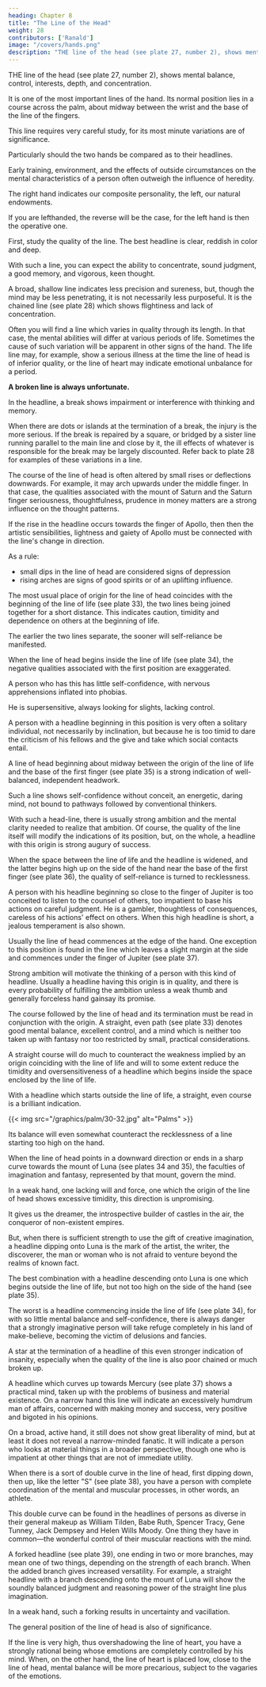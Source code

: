 ```yaml
---
heading: Chapter 8
title: "The Line of the Head"
weight: 28
contributors: ['Ranald']
image: "/covers/hands.png"
description: "THE line of the head (see plate 27, number 2), shows mental balance, control, interests, depth, and concentration"
---
```



THE line of the head (see plate 27, number 2), shows mental balance, control, interests, depth, and concentration.

It is one of the most important lines of the hand. Its normal position lies in a course across the palm, about midway between the wrist and the base of the line of the fingers.


This line requires very careful study, for its most minute variations are of significance. 

Particularly should the two hands be compared as to their headlines.

Early training, environment, and the effects of outside circumstances on the mental characteristics of a person often outweigh the influence of heredity. 

The right hand indicates our composite personality, the left, our natural endowments. 

If you are lefthanded, the reverse will be the case, for the left hand is then the operative one.

First, study the quality of the line. The best headline is clear, reddish in color and deep. 

With such a line, you can expect the ability to concentrate, sound judgment, a good memory, and vigorous, keen thought.

A broad, shallow line indicates less precision and sureness, but, though the mind may be less penetrating, it is not necessarily less purposeful. It is the chained line (see plate 28) which shows flightiness and lack of concentration.

Often you will find a line which varies in quality through its length. In that case, the mental abilities will differ at various periods of life. Sometimes the cause of such variation will be apparent in other signs of the hand. The life line may, for example, show a serious illness at the time the line of head is of inferior quality, or the line of heart may
indicate emotional unbalance for a period.

**A broken line is  always unfortunate.** 


In the headline, a break shows impairment or interference with thinking and memory.

When there are dots or islands at the termination of a break, the injury is the more serious. If the break is repaired by a square, or bridged by a sister line running parallel to the main line and close by it, the ill effects of whatever is responsible for the break may be largely discounted. Refer back to plate 28 for examples of these variations in a line.

The course of the line of head is often altered by small rises or deflections downwards. For example, it may arch upwards under the middle finger. In that case, the qualities associated with the mount of Saturn and the Saturn finger seriousness, thoughtfulness, prudence in money matters are a strong influence on the thought patterns. 

If the rise in the headline occurs towards the finger of Apollo, then then the artistic sensibilities, lightness and gaiety of Apollo must be connected with the line's change in direction. 

As a rule:
- small dips in the line of head are considered signs of depression
- rising arches are signs of good spirits or of an uplifting influence.

The most usual place of origin for the line of head coincides with the beginning of the line of life (see plate 33), the two lines being joined together for a short distance. This indicates caution, timidity and dependence on others at the beginning of life. 

The earlier the two lines separate, the sooner will self-reliance be manifested.

When the line of head begins inside the line of life (see plate 34), the negative qualities associated with the first position are exaggerated. 

A person who has this has little self-confidence, with nervous apprehensions inflated into phobias. 

He is supersensitive, always looking for slights, lacking control.

A person with a headline beginning in this position is very often a solitary individual, not necessarily by inclination, but because he is too timid to dare the criticism of his fellows and the give and take which social contacts entail.

A line of head beginning about midway between the origin of the line of life and the base of the first finger (see plate 35) is a strong indication of well-balanced, independent headwork. 

Such a line shows self-confidence without conceit, an energetic, daring mind, not bound to  pathways followed by conventional thinkers. 

With such a head-line, there is usually strong ambition and the mental clarity needed to realize that ambition. Of course, the quality of the line itself will modify the indications of its position, but, on the whole, a headline with this origin is strong augury of success.

When the space between the line of life and the headline is widened, and the latter begins high up on the side of the hand near the base of the first finger (see plate 36), the quality of self-reliance is turned to recklessness. 

A person with his headline beginning so close to the finger of Jupiter is too conceited to listen to the counsel of others, too impatient to base his actions on careful judgment. He is a gambler, thoughtless of consequences, careless of his actions' effect on others. When this high headline is short, a jealous temperament is also shown.

Usually the line of head commences at the edge of the hand. One exception to this position is found in the line which leaves a slight margin at the side and commences under the finger of Jupiter (see plate 37). 

Strong ambition will motivate the thinking of a person with this kind of headline. Usually a headline having this origin is
in quality, and there is every probability of fulfilling the ambition unless a weak thumb and generally forceless hand gainsay
its promise.

The course followed by the line of head and its termination must be read in conjunction with the origin. A straight, even path (see plate 33) denotes good mental balance, excellent control, and a mind which is neither too taken up with fantasy nor too restricted by small, practical considerations.

A straight course will do much to counteract the weakness implied by an origin coinciding with the line of life and will to some extent reduce the timidity and oversensitiveness of a headline  which begins inside the space enclosed by the line of life. 

With a headline which starts outside the line of life, a straight, even course is a brilliant indication. 

{{< img src="/graphics/palm/30-32.jpg" alt="Palms" >}}

Its balance will even somewhat counteract the recklessness of a line starting too high on the hand.


When the line of head points in a  downward direction or ends in a sharp curve towards the mount of  Luna (see plates 34 and 35), the  faculties of imagination and fantasy, represented by that mount, govern the mind.

In a weak hand, one lacking will and force, one which the origin of the line of head shows excessive timidity, this direction is unpromising. 

It gives us the  dreamer, the introspective builder of castles in the air, the conqueror of non-existent empires.

But, when there is sufficient strength to use the gift of creative imagination, a headline dipping onto Luna is the mark of the artist, the writer, the discoverer, the man or woman who is not afraid to venture beyond the realms of known fact. 

The best combination with a headline descending onto Luna is one which begins outside the line of life, but not too high on the side of the hand (see plate 35).

The worst is a headline commencing inside the line of life (see plate 34), for with so little mental balance and self-confidence, there is always danger that a strongly imaginative person will take refuge completely in his land of make-believe, becoming the victim of delusions and fancies.

A star at the termination of a headline of this even stronger indication of insanity, especially when the quality of the line is also poor chained or much broken up.

<!-- one in which the origin of the line of head shows excessive timidity, this direction is unpromising. It gives us the dreamer, the introspective builder of castles in the air, the conqueror of non-existent empires. But, when there is sufficient strength to use the gift of creative imagination, a headline dipping onto Luna is the mark of the artist, the writer, the discoverer, the man or woman who is not afraid to venture beyond the realms of known fact. The best combination with a headline descending onto Luna is one which begins outside the line of life, but not too high on the side of the hand (see plate 35). The worst is a headline commencing inside the line of life (see plate 34), for with so little mental balance and self-confidence, there is always danger that a strongly imaginative person will take refuge completely in his land of make-believe, becoming the victim of delusions and fancies. A star at the termination of a headline of this character is even stronger indication of insanity, especially when the quality of the line is also poor—chained or much broken up. -->

A headline which curves up towards Mercury (see plate 37) shows a practical mind, taken up with the problems of business and material existence. On a narrow hand this line will indicate an excessively humdrum man of affairs, concerned with making money and success, very positive and bigoted in his opinions. 

On a broad, active hand, it still does not show great liberality of mind, but at least it does not reveal a narrow-minded fanatic. It will indicate a person who looks at material things in a broader perspective, though one who is impatient at other things that are not of immediate utility.

When there is a sort of double curve in the line of head, first dipping down, then up, like the letter "S" (see plate 38), you have a person with complete coordination of the mental and muscular processes, in other words, an athlete. 

This double curve can be found in the headlines of persons as diverse in their general makeup as William Tilden, Babe Ruth, Spencer Tracy, Gene Tunney, Jack Dempsey and Helen Wills Moody. One thing they have in common—the wonderful control of their muscular reactions with the mind.

A forked headline (see plate 39), one ending in two or more branches, may mean one of two things, depending on the strength of each branch. When the added branch gives increased versatility. For example, a straight headline with a branch descending onto the mount of Luna will show the soundly balanced judgment and reasoning power of the straight line plus imagination. 

In a weak hand, such a forking results in uncertainty and vacillation.

The general position of the line of head is also of significance.

If the line is very high, thus overshadowing the line of heart, you have a strongly rational being whose emotions are completely controlled by his mind. When, on the other hand, the line of heart is placed low, close to the line of head, mental balance will be more precarious, subject to the vagaries of the emotions.

